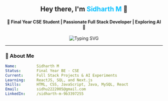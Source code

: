 <!-- Profile Header -->
<h2 align="center">Hey there, I'm <span style="color:#00BFFF;">Sidharth M</span> 👋</h2>
<h4 align="center">🚀 Final Year CSE Student | Passionate Full Stack Developer | Exploring AI 🌟</h4>

<p align="center">
  <img src="https://readme-typing-svg.herokuapp.com?font=Fira+Code&weight=500&size=18&duration=3000&pause=1000&center=true&vCenter=true&width=500&lines=Crafting+code+with+passion...;Building+projects+that+solve+real+problems;Always+learning+something+new!" alt="Typing SVG" />
</p>

---

### 🌟 About Me

```yaml
Name:         Sidharth M
Status:       Final Year BE - CSE
Current:      Full Stack Projects & AI Experiments
Learning:     ReactJS, SQL, and Next.js
Skills:       HTML, CSS, JavaScript, Java, MySQL, React
Email:        sidhu2222005@gmail.com
LinkedIn:     /sidharth-m-9b3397255
